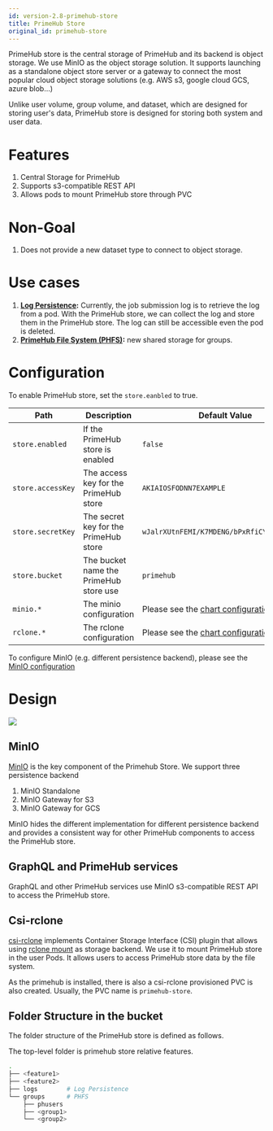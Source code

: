 ```yaml
---
id: version-2.8-primehub-store
title: PrimeHub Store
original_id: primehub-store
---
```


PrimeHub store is the central storage of PrimeHub and its backend is object storage. We use MinIO as the object storage solution. It supports launching as a standalone object store server or a gateway to connect the most popular cloud object storage solutions (e.g. AWS s3, google cloud GCS, azure blob...)

Unlike user volume, group volume, and dataset, which are designed for storing user's data, PrimeHub store is designed for storing both system and user data.

# Features

1. Central Storage for PrimeHub
1. Supports s3-compatible REST API
1. Allows pods to mount PrimeHub store through PVC


# Non-Goal

1. Does not provide a new dataset type to connect to object storage.

# Use cases

1. **[Log Persistence](./log-persistence):** Currently, the job submission log is to retrieve the log from a pod. With the PrimeHub store, we can collect the log and store them in the PrimeHub store. The log can still be accessible even the pod is deleted.
1. **[PrimeHub File System (PHFS)](./phfs):** new shared storage for groups.

# Configuration

To enable PrimeHub store, set the `store.eanbled` to true.

Path | Description | Default Value
--- | ----- | -----------------------
`store.enabled` | If the PrimeHub store is enabled | `false`
`store.accessKey` | The access key for the PrimeHub store | `AKIAIOSFODNN7EXAMPLE`
`store.secretKey` | The secret key for the PrimeHub store | `wJalrXUtnFEMI/K7MDENG/bPxRfiCYEXAMPLEKEY`
`store.bucket` | The bucket name the PrimeHub store use | `primehub`
`minio.*` | The minio configuration | Please see the [chart configuration](../references/primehub_chart)
`rclone.*` | The rclone configuration | Please see the [chart configuration](../references/primehub_chart)

To configure MinIO (e.g. different persistence backend), please see the [MinIO configuration](../tasks/minio_configurations)

# Design

![](assets/primehub-store.png)

## MinIO

[MinIO](https://min.io/) is the key component of the Primehub Store. We support three persistence backend

1. MinIO Standalone
1. MinIO Gateway for S3
1. MinIO Gateway for GCS

MinIO hides the different implementation for different persistence backend and provides a consistent way for other PrimeHub components to access the PrimeHub store.

## GraphQL and PrimeHub services

GraphQL and other PrimeHub services use MinIO s3-compatible REST API to access the PrimeHub store.

## Csi-rclone

[csi-rclone](https://github.com/wunderio/csi-rclone) implements Container Storage Interface (CSI) plugin that allows using [rclone mount](https://rclone.org/) as storage backend. We use it to mount PrimeHub store in the user Pods. It allows users to access PrimeHub store data by the file system.

As the primehub is installed, there is also a csi-rclone provisioned PVC is also created. Usually, the PVC name is `primehub-store`.


## Folder Structure in the bucket

The folder structure of the PrimeHub store is defined as follows.

The top-level folder is primehub store relative features.


```bash
.
├── <feature1>
├── <feature2>
├── logs        # Log Persistence
└── groups      # PHFS
    ├── phusers
    ├── <group1>
    └── <group2>
```